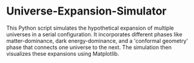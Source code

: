 # Universe-Expansion-Simulator
This Python script simulates the hypothetical expansion of multiple universes in a serial configuration. It incorporates different phases like matter-dominance, dark energy-dominance, and a 'conformal geometry' phase that connects one universe to the next. The simulation then visualizes these expansions using Matplotlib.
